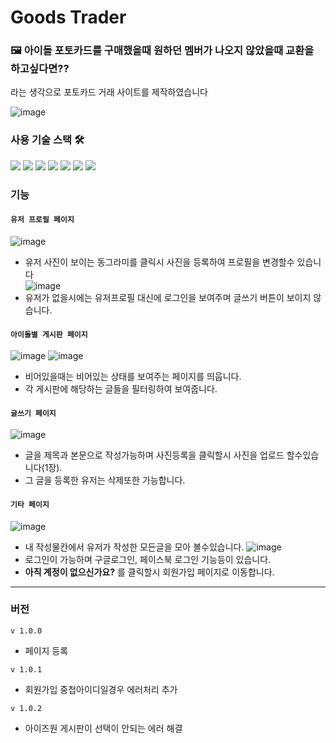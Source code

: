 # Goods Trader

### 🖼 아이돌 포토카드를 구매했을때 원하던 멤버가 나오지 않았을때 교환을 하고싶다면??
<p> 라는 생각으로 포토카드 거래 사이트를 제작하였습니다 </p>

![image](https://user-images.githubusercontent.com/85891751/135096194-f9f0a76a-ba7a-4004-a98d-97e1e6bb7392.png)

### 사용 기술 스택 🛠

<img src="https://img.shields.io/badge/JavaScript-F7DF1E?style=flat-square&logo=javascript&logoColor=white"/> <img src="https://img.shields.io/badge/HTML-E34F26?style=flat-square&logo=HTML5&logoColor=white"/> <img src="https://img.shields.io/badge/CSS-1572B6?style=flat-square&logo=CSS3&logoColor=white"/> <img src="https://img.shields.io/badge/React.js-61DAFB?style=flat-square&logo=react&logoColor=white"/> <img src="https://img.shields.io/badge/Redux-764ABC?style=flat-square&logo=redux&logoColor=white"/> <img src="https://img.shields.io/badge/Redux saga-999999?style=flat-square&logo=redux-saga&logoColor=white"/> <img src="https://img.shields.io/badge/firebase - FFCA28?style=flat-square&logo=firebase&logoColor=white"/>

### 기능

#### `유저 프로필 페이지`
![image](https://user-images.githubusercontent.com/85891751/135099520-67c88a75-360e-4689-9d7f-0b0b700c0e26.png)
 - 유저 사진이 보이는 동그라미를 클릭시 사진을 등록하여 프로필을 변경할수 있습니다  
![image](https://user-images.githubusercontent.com/85891751/135101723-d4c8723b-5636-4a10-a257-b48c78c3432c.png)
- 유저가 없을시에는 유저프로필 대신에 로그인을 보여주며 글쓰기 버튼이 보이지 않습니다.
#### `아이돌별 게시판 페이지`
![image](https://user-images.githubusercontent.com/85891751/135099848-5bd06228-2b1a-41a0-b3e8-a2065942aa3d.png)
![image](https://user-images.githubusercontent.com/85891751/135100830-1aafa00f-a8aa-4083-a694-19a874f87b15.png)

- 비어있을때는 비어있는 상태를 보여주는 페이지를 띄웁니다.
- 각 게시판에 해당하는 글들을 필터링하여 보여줍니다.

#### `글쓰기 페이지`
  
![image](https://user-images.githubusercontent.com/85891751/135100027-14a8621e-14b0-447f-84cd-459e2a34f9ea.png)
- 글을 제목과 본문으로 작성가능하며 사진등록을 클릭할시 사진을 업로드 할수있습니다(1장).
- 그 글을 등록한 유저는 삭제또한 가능합니다.

#### `기타 페이지`
![image](https://user-images.githubusercontent.com/85891751/135101134-6d12b4a1-be92-4fdf-8786-09225fd052be.png)
- 내 작성물칸에서 유저가 작성한 모든글을 모아 볼수있습니다.
![image](https://user-images.githubusercontent.com/85891751/135101387-189da858-4886-496a-82a3-bd0b31b1ca3c.png)
- 로그인이 가능하며 구글로그인, 페이스북 로그인 기능등이 있습니다.
- **아직 계정이 없으신가요?** 를 클릭할시 회원가입 페이지로 이동합니다.

---
### 버전
`v 1.0.0`
- 페이지 등록

`v 1.0.1`
- 회원가입 중첩아이디일경우 에러처리 추가

`v 1.0.2`
- 아이즈원 게시판이 선택이 안되는 에러 해결
